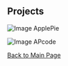 ## Projects 

![Image ApplePie](https://cldumont.github.io/apimage.png)

![Image APcode](https://cldumont.github.io/apcode.png)

[Back to Main Page](https://cldumont.github.io)